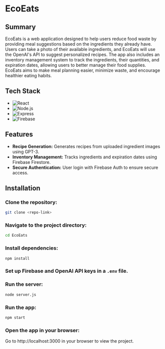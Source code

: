 # EcoEats

## Summary
EcoEats is a web application designed to help users reduce food waste by providing meal suggestions based on the ingredients they already have. Users can take a photo of their available ingredients, and EcoEats will use the OpenAI's API to suggest personalized recipes. The app also includes an inventory management system to track the ingredients, their quantities, and expiration dates, allowing users to better manage their food supplies. EcoEats aims to make meal planning easier, minimize waste, and encourage healthier eating habits.

## Tech Stack
- ![React](https://img.shields.io/badge/-React-61DAFB?logo=react&logoColor=white)
- ![Node.js](https://img.shields.io/badge/-Node.js-339933?logo=node.js&logoColor=white)
- ![Express](https://img.shields.io/badge/-Express-000000?logo=express&logoColor=white)
- ![Firebase](https://img.shields.io/badge/-Firebase-FFCA28?logo=firebase&logoColor=white)

## Features
- **Recipe Generation:** Generates recipes from uploaded ingredient images using GPT-3.
- **Inventory Management:** Tracks ingredients and expiration dates using Firebase Firestore.
- **Secure Authentication:** User login with Firebase Auth to ensure secure access.

## Installation
### Clone the repository:
```bash
git clone <repo-link>
```

### Navigate to the project directory:
```bash
cd EcoEats
```

### Install dependencies:
```bash
npm install
```

### Set up Firebase and OpenAI API keys in a `.env` file.

### Run the server:
```bash
node server.js
```

### Run the app:
```bash
npm start
```

### Open the app in your browser:
Go to http://localhost:3000 in your browser to view the project.
